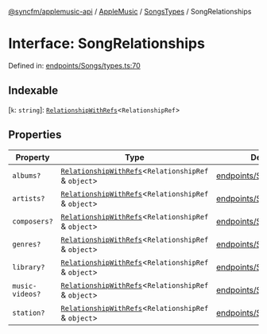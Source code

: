 [@syncfm/applemusic-api](../../../../../../globals.md) / [AppleMusic](../../../index.md) / [SongsTypes](../index.md) / SongRelationships

# Interface: SongRelationships

Defined in: [endpoints/Songs/types.ts:70](https://github.com/sync-fm/applemusic-api/blob/a6a8471d4d51a41f6bd8af9d95c8abf0126e10f4/src/endpoints/Songs/types.ts#L70)

## Indexable

\[`k`: `string`\]: [`RelationshipWithRefs`](../../AlbumsTypes/interfaces/RelationshipWithRefs.md)\<`RelationshipRef`\>

## Properties

| Property | Type | Defined in |
| ------ | ------ | ------ |
| <a id="albums"></a> `albums?` | [`RelationshipWithRefs`](../../AlbumsTypes/interfaces/RelationshipWithRefs.md)\<`RelationshipRef` & `object`\> | [endpoints/Songs/types.ts:71](https://github.com/sync-fm/applemusic-api/blob/a6a8471d4d51a41f6bd8af9d95c8abf0126e10f4/src/endpoints/Songs/types.ts#L71) |
| <a id="artists"></a> `artists?` | [`RelationshipWithRefs`](../../AlbumsTypes/interfaces/RelationshipWithRefs.md)\<`RelationshipRef` & `object`\> | [endpoints/Songs/types.ts:74](https://github.com/sync-fm/applemusic-api/blob/a6a8471d4d51a41f6bd8af9d95c8abf0126e10f4/src/endpoints/Songs/types.ts#L74) |
| <a id="composers"></a> `composers?` | [`RelationshipWithRefs`](../../AlbumsTypes/interfaces/RelationshipWithRefs.md)\<`RelationshipRef` & `object`\> | [endpoints/Songs/types.ts:77](https://github.com/sync-fm/applemusic-api/blob/a6a8471d4d51a41f6bd8af9d95c8abf0126e10f4/src/endpoints/Songs/types.ts#L77) |
| <a id="genres"></a> `genres?` | [`RelationshipWithRefs`](../../AlbumsTypes/interfaces/RelationshipWithRefs.md)\<`RelationshipRef` & `object`\> | [endpoints/Songs/types.ts:80](https://github.com/sync-fm/applemusic-api/blob/a6a8471d4d51a41f6bd8af9d95c8abf0126e10f4/src/endpoints/Songs/types.ts#L80) |
| <a id="library"></a> `library?` | [`RelationshipWithRefs`](../../AlbumsTypes/interfaces/RelationshipWithRefs.md)\<`RelationshipRef` & `object`\> | [endpoints/Songs/types.ts:83](https://github.com/sync-fm/applemusic-api/blob/a6a8471d4d51a41f6bd8af9d95c8abf0126e10f4/src/endpoints/Songs/types.ts#L83) |
| <a id="music-videos"></a> `music-videos?` | [`RelationshipWithRefs`](../../AlbumsTypes/interfaces/RelationshipWithRefs.md)\<`RelationshipRef` & `object`\> | [endpoints/Songs/types.ts:86](https://github.com/sync-fm/applemusic-api/blob/a6a8471d4d51a41f6bd8af9d95c8abf0126e10f4/src/endpoints/Songs/types.ts#L86) |
| <a id="station"></a> `station?` | [`RelationshipWithRefs`](../../AlbumsTypes/interfaces/RelationshipWithRefs.md)\<`RelationshipRef` & `object`\> | [endpoints/Songs/types.ts:89](https://github.com/sync-fm/applemusic-api/blob/a6a8471d4d51a41f6bd8af9d95c8abf0126e10f4/src/endpoints/Songs/types.ts#L89) |
